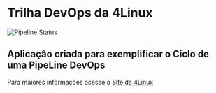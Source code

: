 # Trilha DevOps da 4Linux

<!-- Altere a Flag abaixo com sua URL do seu usuário do Github -->

![Pipeline Status](https://github.com/<paulorossi137>/DevOpsLab-HelloWorld/actions/workflows/pipeline.yml/badge.svg) 


## Aplicação criada para exemplificar o Ciclo de uma PipeLine DevOps


Para maiores informações acesse o [Site da 4Linux](https://www.4linux.com.br/cursos/devops)
